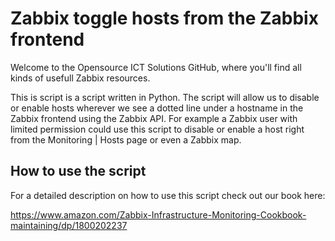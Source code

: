 # Zabbix toggle hosts from the Zabbix frontend 
Welcome to the Opensource ICT Solutions GitHub, where you'll find all kinds of usefull Zabbix resources.

This is script is a script written in Python. The script will allow us to disable or enable hosts wherever we see a dotted line under a hostname in the Zabbix frontend using the Zabbix API. For example a Zabbix user with limited permission could use this script to disable or enable a host right from the Monitoring | Hosts page or even a Zabbix map.

## How to use the script
For a detailed description on how to use this script check out our book here:

https://www.amazon.com/Zabbix-Infrastructure-Monitoring-Cookbook-maintaining/dp/1800202237
